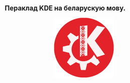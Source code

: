 ## Пераклад KDE на беларускую мову.

<p align="center"><img src="https://github.com/antikruk/KDE/blob/main/src/logo.png"></p>
